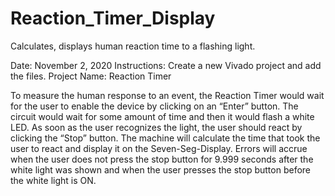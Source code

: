 # Reaction_Timer_Display
Calculates, displays human reaction time to a flashing light.

Date: November 2, 2020
Instructions: Create a new Vivado project and add the files.
Project Name: Reaction Timer


To measure the human response to an event, the Reaction Timer would wait for the user to enable the device by clicking on an “Enter” button. The circuit would wait for some amount of time and then it would flash a white LED. As soon as the user recognizes the light, the user should react by clicking the “Stop” button. The machine will calculate the time that took the user to react and display it on the Seven-Seg-Display. Errors will accrue when the user does not press the stop button for 9.999 seconds after the white light was shown and when the user presses the stop button before the white light is ON.

